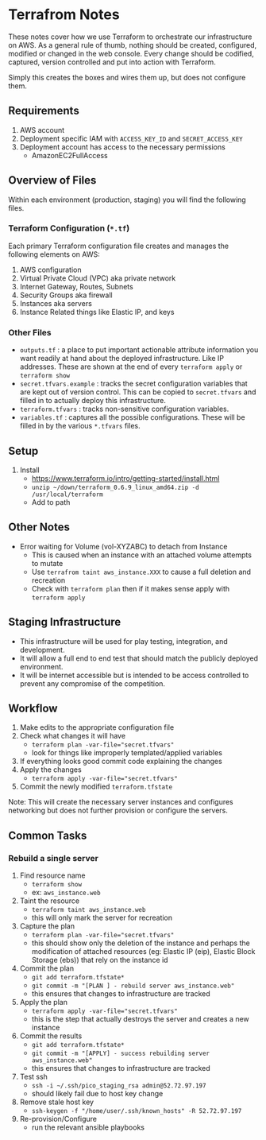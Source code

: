 # Terrafrom Notes

These notes cover how we use Terraform to orchestrate our infrastructure on AWS. As a general rule of thumb, nothing should be created, configured, modified or changed in the web console. Every change should be codified, captured, version controlled and put into action with Terraform.

Simply this creates the boxes and wires them up, but does not configure them.

## Requirements
1. AWS account
2. Deployment specific IAM with `ACCESS_KEY_ID` and `SECRET_ACCESS_KEY`
3. Deployment account has access to the necessary permissions
    - AmazonEC2FullAccess

## Overview of Files
Within each environment (production, staging) you will find the following files.

### Terraform Configuration (`*.tf`)

Each primary Terraform configuration file creates and manages the following elements on AWS:

1. AWS configuration
2. Virtual Private Cloud (VPC) aka private network
3. Internet Gateway, Routes, Subnets
4. Security Groups aka firewall
5. Instances aka servers
6. Instance Related things like Elastic IP, and keys

### Other Files
- `outputs.tf` : a place to put important actionable attribute information you want readily at hand about the deployed infrastructure. Like IP addresses. These are shown at the end of every `terraform apply` or `terraform show`
- `secret.tfvars.example` : tracks the secret configuration variables that are kept out of version control. This can be copied to `secret.tfvars` and filled in to actually deploy this infrastructure.
- `terraform.tfvars` : tracks non-sensitive configuration variables.
- `variables.tf` : captures all the possible configurations. These will be filled in by the various `*.tfvars` files.

## Setup
1. Install
    - <https://www.terraform.io/intro/getting-started/install.html>
    - `unzip ~/down/terraform_0.6.9_linux_amd64.zip -d /usr/local/terraform`
    - Add to path

## Other Notes
- Error waiting for Volume (vol-XYZABC) to detach from Instance
    - This is caused when an instance with an attached volume attempts to mutate
    - Use `terrafrom taint aws_instance.XXX` to cause a full deletion and recreation
    - Check with `terraform plan` then if it makes sense apply with `terraform apply` 

## Staging Infrastructure

- This infrastructure will be used for play testing, integration, and development.
- It will allow a full end to end test that should match the publicly deployed environment.
- It will be internet accessible but is intended to be access controlled to prevent any compromise of the competition.

## Workflow
1. Make edits to the appropriate configuration file
2. Check what changes it will have
    - `terraform plan -var-file="secret.tfvars"`
    - look for things like improperly templated/applied variables
3. If everything looks good commit code explaining the changes
4. Apply the changes
    - `terraform apply -var-file="secret.tfvars"` 
5. Commit the newly modified `terraform.tfstate`

Note:  This will create the necessary server instances and configures networking but does not further provision or configure the servers.

## Common Tasks

### Rebuild a single server

1. Find resource name
    - `terraform show`
    - ex: `aws_instance.web`
2. Taint the resource
    - `terraform taint aws_instance.web`
    - this will only mark the server for recreation
3. Capture the plan
    - `terraform plan -var-file="secret.tfvars"`
    - this should show only the deletion of the instance and perhaps the modification of attached resources (eg: Elastic IP (eip), Elastic Block Storage (ebs)) that rely on the instance id
4. Commit the plan
    - `git add terraform.tfstate*`
    - `git commit -m "[PLAN ] - rebuild server aws_instance.web"`
    - this ensures that changes to infrastructure are tracked
5. Apply the plan
    - `terraform apply -var-file="secret.tfvars"`
    - this is the step that actually destroys the server and creates a new instance
6. Commit the results 
    - `git add terraform.tfstate*`
    - `git commit -m "[APPLY] - success rebuilding server aws_instance.web"`
    - this ensures that changes to infrastructure are tracked
7. Test ssh
    - `ssh -i ~/.ssh/pico_staging_rsa admin@52.72.97.197`
    - should likely fail due to host key change
8. Remove stale host key
    - `ssh-keygen -f "/home/user/.ssh/known_hosts" -R 52.72.97.197`
9. Re-provision/Configure
    - run the relevant ansible playbooks
